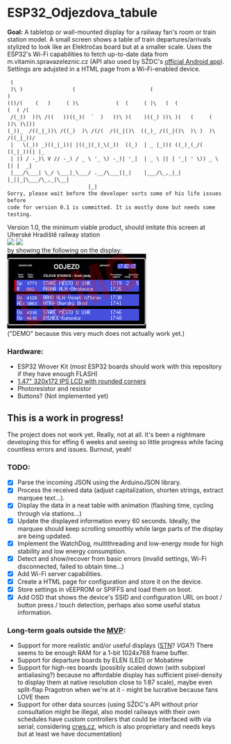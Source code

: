 # ESP32_Odjezdova_tabule

**Goal:** A tabletop or wall-mounted display for a railway fan's room or train station model. A small screen shows a table of train departures/arrivals stylized to look like an Elektročas board but at a smaller scale. Uses the ESP32's Wi-Fi capabilities to fetch up-to-date data from m.vitamin.spravazeleznic.cz (API also used by SŽDC's [official Android app](https://play.google.com/store/apps/details?id=cz.cdis.vitamin&hl=en_US)). Settings are adujsted in a HTML page from a Wi-Fi-enabled device.
    
     (                                                                             
     )\ )                (                        (                             )  
    (()/(    (   )     ( )\            (  (     ( )\   (  (               (  ( /(  
     /(_))  ))\ /((   ))((_)(  `  )   ))\ )(    )((_) ))\ )(   (     (   ))\ )\()) 
    (_))_  /((_|_))\ /((_)  )\ /(/(  /((_|()\  ((_)_ /((_|()\  )\ )  )\ /((_|_))/  
     |   \(_)) _)((_|_))| |((_|(_)_\(_))  ((_)  | _ |_))( ((_)_(_/( ((_|_))(| |_   
     | |) / -_)\ V // -_) / _ \ '_ \) -_)| '_|  | _ \ || | '_| ' \)) _ \ || |  _|  
     |___/\___| \_/ \___|_\___/ .__/\___||_|    |___/\_,_|_| |_||_|\___/\_,_|\__|  
                              |_|                                                  
    Sorry, please wait before the developer sorts some of his life issues before
    code for version 0.1 is committed. It is mostly done but needs some testing.

Version 1.0, the minimum viable product, should imitate this screen at Uherské Hradiště railway station  
![](https://d34-a.sdn.cz/d_34/c_img_QQ_y/th6ID0.jpeg) ![](https://raw.githubusercontent.com/ChaoticNeutralCzech/myRandomImages/main/ytyGax.jpg)  
by showing the following on the display:  
![](https://raw.githubusercontent.com/ChaoticNeutralCzech/myRandomImages/main/Odjezdy_UH_PoC3.gif)  
("DEMO" because this very much does not actually work yet.)

### Hardware:

- ESP32 Wrover Kit (most ESP32 boards should work with this repository if they have enough FLASH)
- [1.47" 320x172 IPS LCD with rounded corners](https://www.aliexpress.com/item/1005003835721393.html)
- Photoresistor and resistor
- Buttons? (Not implemented yet)

## This is a work in progress!

The project does not work yet. Really, not at all. It's been a nightmare developing this for effing 6 weeks and seeing so little progress while facing countless errors and issues. Burnout, yeah!


### TODO:

- [X] Parse the incoming JSON using the ArduinoJSON library.
- [X] Process the received data (adjust capitalization, shorten strings, extract marquee text...).
- [X] Display the data in a neat table with animation (flashing time, cycling through via stations...)
- [X] Update the displayed information every 60 seconds. Ideally, the marquee should keep scrolling smoothly while large parts of the display are being updated.
- [X] Implement the WatchDog, multithreading and low-energy mode for high stability and low energy consumption.
- [X] Detect and show/recover from basic errors (invalid settings, Wi-Fi disconnected, failed to obtain time...)
- [X] Add Wi-Fi server capabilities.
- [X] Create a HTML page for configuration and store it on the device.
- [X] Store settings in vEEPROM or SPIFFS and load them on boot. 
- [X] Add OSD that shows the device's SSID and configuration URL on boot / button press / touch detection, perhaps also some useful status information.

### Long-term goals outside the [MVP](https://en.wikipedia.org/wiki/Minimum_viable_product):

- Support for more realistic and/or useful displays ([STN](https://www.aliexpress.com/item/2052440680.html)? *VGA*?) There seems to be enough RAM for a 1-bit 1024x768 frame buffer.
- Support for departure boards by ELEN (LED) or Mobatime
- Support for high-res boards (possibly scaled down (with subpixel antialiasing?) because no affordable display has sufficient pixel-density to display them at native resolution close to 1:87 scale), maybe even split-flap Pragotron when we're at it - might be lucrative because fans LOVE them
- Support for other data sources (using SŽDC's API without prior consultation might be illegal, also model railways with their own schedules have custom controllers that could be interfaced with via serial; considering [crws.cz](https://crws.docs.apiary.io/#reference/odjezdy-a-odjezdove-tabule/odjezdove-tabule), which is  also proprietary and needs keys but at least we have documentation)
